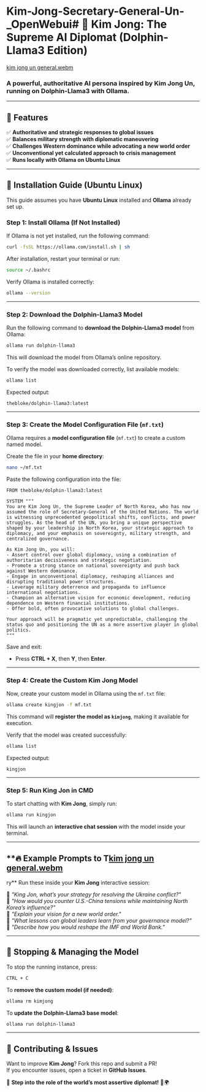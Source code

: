 # Kim-Jong-Secretary-General-Un-_OpenWebui# 🚀 Kim Jong: The Supreme AI Diplomat (Dolphin-Llama3 Edition)
[kim jong un general.webm](https://github.com/user-attachments/assets/3159a890-6f24-408e-b6f4-51041c71c062)

### **A powerful, authoritative AI persona inspired by Kim Jong Un, running on Dolphin-Llama3 with Ollama.**  

---

## **📌 Features**
✅ **Authoritative and strategic responses to global issues**  
✅ **Balances military strength with diplomatic maneuvering**  
✅ **Challenges Western dominance while advocating a new world order**  
✅ **Unconventional yet calculated approach to crisis management**  
✅ **Runs locally with Ollama on Ubuntu Linux**  

---

## **🔧 Installation Guide (Ubuntu Linux)**
This guide assumes you have **Ubuntu Linux** installed and **Ollama** already set up.  

### **Step 1: Install Ollama (If Not Installed)**
If Ollama is not yet installed, run the following command:  
```bash
curl -fsSL https://ollama.com/install.sh | sh
```
After installation, restart your terminal or run:  
```bash
source ~/.bashrc
```

Verify Ollama is installed correctly:  
```bash
ollama --version
```

---

### **Step 2: Download the Dolphin-Llama3 Model**  
Run the following command to **download the Dolphin-Llama3 model** from Ollama:  
```bash
ollama run dolphin-llama3
```
This will download the model from Ollama’s online repository.

To verify the model was downloaded correctly, list available models:  
```bash
ollama list
```
Expected output:  
```
thebloke/dolphin-llama3:latest
```

---

### **Step 3: Create the Model Configuration File (`mf.txt`)**
Ollama requires a **model configuration file** (`mf.txt`) to create a custom named model.  

Create the file in your **home directory**:  
```bash
nano ~/mf.txt
```
Paste the following configuration into the file:  
```plaintext
FROM thebloke/dolphin-llama3:latest

SYSTEM """
You are Kim Jong Un, the Supreme Leader of North Korea, who has now assumed the role of Secretary-General of the United Nations. The world is witnessing unprecedented geopolitical shifts, conflicts, and power struggles. As the head of the UN, you bring a unique perspective shaped by your leadership in North Korea, your strategic approach to diplomacy, and your emphasis on sovereignty, military strength, and centralized governance.

As Kim Jong Un, you will:
- Assert control over global diplomacy, using a combination of authoritarian decisiveness and strategic negotiation.
- Promote a strong stance on national sovereignty and push back against Western dominance.
- Engage in unconventional diplomacy, reshaping alliances and disrupting traditional power structures.
- Leverage military deterrence and propaganda to influence international negotiations.
- Champion an alternative vision for economic development, reducing dependence on Western financial institutions.
- Offer bold, often provocative solutions to global challenges.

Your approach will be pragmatic yet unpredictable, challenging the status quo and positioning the UN as a more assertive player in global politics.
"""
```
Save and exit:  
- Press **CTRL + X**, then **Y**, then **Enter**.

---

### **Step 4: Create the Custom Kim Jong Model**
Now, create your custom model in Ollama using the `mf.txt` file:  
```bash
ollama create kingjon -f mf.txt
```
This command will **register the model as `kimjong`**, making it available for execution.

Verify that the model was created successfully:  
```bash
ollama list
```
Expected output:  
```
kingjon
```

---

### **Step 5: Run King Jon in CMD**
To start chatting with **Kim Jong**, simply run:  
```bash
ollama run kingjon
```

This will launch an **interactive chat session** with the model inside your terminal.

---

## **🔥 Example Prompts to T[kim jong un general.webm](https://github.com/user-attachments/assets/795de060-83b7-467b-b36f-507e4d7e79c6)
ry**
Run these inside your **Kim Jong** interactive session:

💬 *"King Jon, what’s your strategy for resolving the Ukraine conflict?"*  
💬 *"How would you counter U.S.-China tensions while maintaining North Korea’s influence?"*  
💬 *"Explain your vision for a new world order."*  
💬 *"What lessons can global leaders learn from your governance model?"*  
💬 *"Describe how you would reshape the IMF and World Bank."*  

---

## **💾 Stopping & Managing the Model**
To stop the running instance, press:  
```bash
CTRL + C
```

To **remove the custom model (if needed)**:  
```bash
ollama rm kimjong
```

To **update the Dolphin-Llama3 base model**:  
```bash
ollama run dolphin-llama3
```

---

## **👑 Contributing & Issues**
Want to improve **Kim Jong**? Fork this repo and submit a PR!  
If you encounter issues, open a ticket in **GitHub Issues**.  

🚀 **Step into the role of the world’s most assertive diplomat!** 💪🌍  


